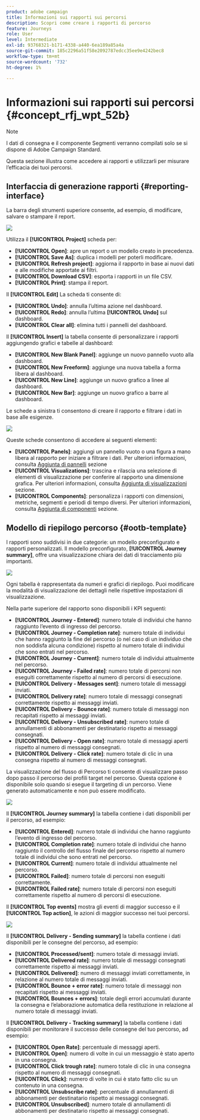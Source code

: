 ```yaml
---
product: adobe campaign
title: Informazioni sui rapporti sui percorsi
description: Scopri come creare i rapporti di percorso
feature: Journeys
role: User
level: Intermediate
exl-id: 93768321-b171-4338-a440-6ea189a85a4a
source-git-commit: 185c2296a51f58e2092787edcc35ee9e4242bec8
workflow-type: tm+mt
source-wordcount: '732'
ht-degree: 1%

---
```


# Informazioni sui rapporti sui percorsi {#concept_rfj_wpt_52b}

>[!NOTE]
>
>I dati di consegna e il componente Segmenti verranno compilati solo se si dispone di Adobe Campaign Standard.

Questa sezione illustra come accedere ai rapporti e utilizzarli per misurare l’efficacia dei tuoi percorsi.

## Interfaccia di generazione rapporti {#reporting-interface}

La barra degli strumenti superiore consente, ad esempio, di modificare, salvare o stampare il report.

![](../assets/dynamic_report_toolbar.png)

Utilizza il **[!UICONTROL Project]** scheda per:

* **[!UICONTROL Open]**: apre un report o un modello creato in precedenza.
* **[!UICONTROL Save As]**: duplica i modelli per poterli modificare.
* **[!UICONTROL Refresh project]**: aggiorna il rapporto in base ai nuovi dati e alle modifiche apportate ai filtri.
* **[!UICONTROL Download CSV]**: esporta i rapporti in un file CSV.
* **[!UICONTROL Print]**: stampa il report.

Il **[!UICONTROL Edit]** La scheda ti consente di:

* **[!UICONTROL Undo]**: annulla l’ultima azione nel dashboard.
* **[!UICONTROL Redo]**: annulla l’ultima **[!UICONTROL Undo]** sul dashboard.
* **[!UICONTROL Clear all]**: elimina tutti i pannelli del dashboard.

Il **[!UICONTROL Insert]** la tabella consente di personalizzare i rapporti aggiungendo grafici e tabelle al dashboard:

* **[!UICONTROL New Blank Panel]**: aggiunge un nuovo pannello vuoto alla dashboard.
* **[!UICONTROL New Freeform]**: aggiunge una nuova tabella a forma libera al dashboard.
* **[!UICONTROL New Line]**: aggiunge un nuovo grafico a linee al dashboard.
* **[!UICONTROL New Bar]**: aggiunge un nuovo grafico a barre al dashboard.

Le schede a sinistra ti consentono di creare il rapporto e filtrare i dati in base alle esigenze.

![](../assets/dynamic_report_interface.png)

Queste schede consentono di accedere ai seguenti elementi:

* **[!UICONTROL Panels]**: aggiungi un pannello vuoto o una figura a mano libera al rapporto per iniziare a filtrare i dati. Per ulteriori informazioni, consulta [Aggiunta di pannelli](../reporting/creating-your-journey-reports.md#adding-panels) sezione
* **[!UICONTROL Visualizations]**: trascina e rilascia una selezione di elementi di visualizzazione per conferire al rapporto una dimensione grafica. Per ulteriori informazioni, consulta [Aggiunta di visualizzazioni](../reporting/creating-your-journey-reports.md#adding-visualizations) sezione.
* **[!UICONTROL Components]**: personalizza i rapporti con dimensioni, metriche, segmenti e periodi di tempo diversi. Per ulteriori informazioni, consulta [Aggiunta di componenti](../reporting/creating-your-journey-reports.md#adding-components) sezione.

## Modello di riepilogo percorso {#ootb-template}

I rapporti sono suddivisi in due categorie: un modello preconfigurato e rapporti personalizzati.
Il modello preconfigurato, **[!UICONTROL Journey summary]**, offre una visualizzazione chiara dei dati di tracciamento più importanti.

![](../assets/dynamic_report_journey_8.png)

Ogni tabella è rappresentata da numeri e grafici di riepilogo. Puoi modificare la modalità di visualizzazione dei dettagli nelle rispettive impostazioni di visualizzazione.

Nella parte superiore del rapporto sono disponibili i KPI seguenti:

* **[!UICONTROL Journey - Entered]**: numero totale di individui che hanno raggiunto l’evento di ingresso del percorso.
* **[!UICONTROL Journey - Completion rate]**: numero totale di individui che hanno raggiunto la fine del percorso (o nel caso di un individuo che non soddisfa alcuna condizione) rispetto al numero totale di individui che sono entrati nel percorso.
* **[!UICONTROL Journey - Current]**: numero totale di individui attualmente nel percorso.
* **[!UICONTROL Journey - Failed rate]**: numero totale di percorsi non eseguiti correttamente rispetto al numero di percorsi di esecuzione.
* **[!UICONTROL Delivery - Messages sent]**: numero totale di messaggi inviati.
* **[!UICONTROL Delivery rate]**: numero totale di messaggi consegnati correttamente rispetto ai messaggi inviati.
* **[!UICONTROL Delivery - Bounce rate]**: numero totale di messaggi non recapitati rispetto ai messaggi inviati.
* **[!UICONTROL Delivery - Unsubscribed rate]**: numero totale di annullamenti di abbonamenti per destinatario rispetto ai messaggi consegnati.
* **[!UICONTROL Delivery - Open rate]**: numero totale di messaggi aperti rispetto al numero di messaggi consegnati.
* **[!UICONTROL Delivery - Click rate]**: numero totale di clic in una consegna rispetto al numero di messaggi consegnati.

La visualizzazione del flusso di Percorso ti consente di visualizzare passo dopo passo il percorso dei profili target nel percorso. Questa opzione è disponibile solo quando si esegue il targeting di un percorso. Viene generato automaticamente e non può essere modificato.

![](../assets/dynamic_report_journey_10.png)

Il **[!UICONTROL Journey summary]** la tabella contiene i dati disponibili per il percorso, ad esempio:

* **[!UICONTROL Entered]**: numero totale di individui che hanno raggiunto l’evento di ingresso del percorso.
* **[!UICONTROL Completion rate]**: numero totale di individui che hanno raggiunto il controllo del flusso finale del percorso rispetto al numero totale di individui che sono entrati nel percorso.
* **[!UICONTROL Current]**: numero totale di individui attualmente nel percorso.
* **[!UICONTROL Failed]**: numero totale di percorsi non eseguiti correttamente.
* **[!UICONTROL Failed rate]**: numero totale di percorsi non eseguiti correttamente rispetto al numero di percorsi di esecuzione.

Il **[!UICONTROL Top events]** mostra gli eventi di maggior successo e il **[!UICONTROL Top action]**, le azioni di maggior successo nei tuoi percorsi.

![](../assets/dynamic_report_journey_11.png)

Il **[!UICONTROL Delivery - Sending summary]** la tabella contiene i dati disponibili per le consegne del percorso, ad esempio:

* **[!UICONTROL Processed/sent]**: numero totale di messaggi inviati.
* **[!UICONTROL Delivered rate]**: numero totale di messaggi consegnati correttamente rispetto ai messaggi inviati.
* **[!UICONTROL Delivered]**: numero di messaggi inviati correttamente, in relazione al numero totale di messaggi inviati.
* **[!UICONTROL Bounce + error rate]**: numero totale di messaggi non recapitati rispetto ai messaggi inviati.
* **[!UICONTROL Bounces + errors]**: totale degli errori accumulati durante la consegna e l’elaborazione automatica della restituzione in relazione al numero totale di messaggi inviati.

Il **[!UICONTROL Delivery - Tracking summary]** la tabella contiene i dati disponibili per monitorare il successo delle consegne del tuo percorso, ad esempio:

* **[!UICONTROL Open Rate]**: percentuale di messaggi aperti.
* **[!UICONTROL Open]**: numero di volte in cui un messaggio è stato aperto in una consegna.
* **[!UICONTROL Click trough rate]**: numero totale di clic in una consegna rispetto al numero di messaggi consegnati.
* **[!UICONTROL Click]**: numero di volte in cui è stato fatto clic su un contenuto in una consegna.
* **[!UICONTROL Unsubscribe rate]**: percentuale di annullamenti di abbonamenti per destinatario rispetto ai messaggi consegnati.
* **[!UICONTROL Unsubscribed]**: numero totale di annullamenti di abbonamenti per destinatario rispetto ai messaggi consegnati.
